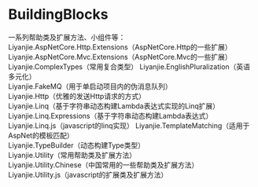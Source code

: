 # BuildingBlocks

一系列帮助类及扩展方法、小组件等：     
 Liyanjie.AspNetCore.Http.Extensions（AspNetCore.Http的一些扩展）  
 Liyanjie.AspNetCore.Mvc.Extensions（AspNetCore.Mvc的一些扩展）  
 Liyanjie.ComplexTypes（常用复合类型） 
 Liyanjie.EnglishPluralization（英语多元化）  
 Liyanjie.FakeMQ（用于单启动项目内的伪消息队列）  
 Liyanjie.Http（优雅的发送Http请求的方式）  
 Liyanjie.Linq（基于字符串动态构建Lambda表达式实现的Linq扩展）  
 Liyanjie.Linq.Expressions（基于字符串动态构建Lambda表达式）  
 Liyanjie.Linq.js（javascript的linq实现）
 Liyanjie.TemplateMatching（适用于AspNet的模板匹配）  
 Liyanjie.TypeBuilder（动态构建Type类型）  
 Liyanjie.Utility（常用帮助类及扩展方法）  
 Liyanjie.Utility.Chinese（中国常用的一些帮助类及扩展方法）  
 Liyanjie.Utility.js（javascript的扩展类及扩展方法）  
